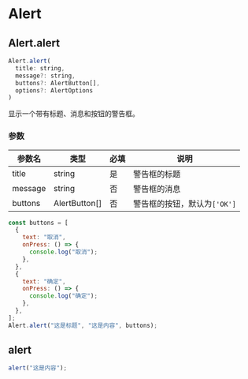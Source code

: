 # Alert

## Alert.alert

```js
Alert.alert(
  title: string,
  message?: string,
  buttons?: AlertButton[],
  options?: AlertOptions
)
```

显示一个带有标题、消息和按钮的警告框。

### 参数

| 参数名  | 类型          | 必填 | 说明                         |
| ------- | ------------- | ---- | ---------------------------- |
| title   | string        | 是   | 警告框的标题                 |
| message | string        | 否   | 警告框的消息                 |
| buttons | AlertButton[] | 否   | 警告框的按钮，默认为`['OK']` |

```js
const buttons = [
  {
    text: "取消",
    onPress: () => {
      console.log("取消");
    },
  },
  {
    text: "确定",
    onPress: () => {
      console.log("确定");
    },
  },
];
Alert.alert("这是标题", "这是内容", buttons);
```

## alert

```jsx
alert("这是内容");
```

